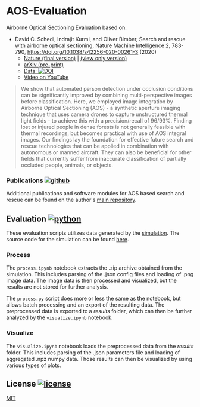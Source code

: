 # AOS-Evaluation
Airborne Optical Sectioning Evaluation based on:

- David C. Schedl, Indrajit Kurmi, and Oliver Bimber, Search and rescue with airborne optical sectioning, Nature Machine Intelligence 2, 783-790, https://doi.org/10.1038/s42256-020-00261-3 (2020)
  - [Nature (final version)](https://www.nature.com/articles/s42256-020-00261-3) | [(view only version)](https://rdcu.be/cbcf2)
  - [arXiv (pre-print)](https://arxiv.org/pdf/2009.08835.pdf)
  - [Data: ](https://doi.org/10.5281/zenodo.3894773) [![DOI](https://zenodo.org/badge/DOI/10.5281/zenodo.3894773.svg)](https://doi.org/10.5281/zenodo.3894773)
  - [Video on YouTube](https://www.youtube.com/watch?v=kyKVQYG-j7U)

> We show that automated person detection under occlusion conditions can be significantly improved by combining multi-perspective images before classification. Here, we employed image integration by Airborne Optical Sectioning (AOS) - a synthetic aperture imaging technique that uses camera drones to capture unstructured thermal light fields - to achieve this with a precision/recall of 96/93%. Finding lost or injured people in dense forests is not generally feasible with thermal recordings, but becomes practical with use of AOS integral images. Our findings lay the foundation for effective future search and rescue technologies that can be applied in combination with autonomous or manned aircraft. They can also be beneficial for other fields that currently suffer from inaccurate classification of partially occluded people, animals, or objects.

### Publications [![github](https://img.shields.io/badge/github-gray?logo=github&logoColor=white)](#Publications)

Additional publications and software modules for AOS based search and rescue can be found on the author's [main repository](https://github.com/JKU-ICG/AOS).

## Evaluation [![python](https://img.shields.io/badge/python-gray?logo=python&logoColor=white)](#Evaluation)
These evaluation scripts utilizes data generated by the [simulation](https://aos.tensorware.app). The source code for the simulation can be found [here](https://github.com/tensorware/aos-simulation).

### Process
The `process.ipynb` notebook extracts the .zip archive obtained from the simulation. This includes parsing of the .json config files and loading of .png image data. The image data is then processed and visualized, but the results are not stored for further analysis.

The `process.py` script does more or less the same as the notebook, but allows batch processing and an export of the resulting data. The preprocessed data is exported to a _results_ folder, which can then be further analyzed by the `visualize.ipynb` notebook.

### Visualize
The `visualize.ipynb` notebook loads the preprocessed data from the  _results_ folder. This includes parsing of the .json parameters file and loading of aggregated .npz numpy data. Those results can then be visualized by using various types of plots.

## License [![license](https://img.shields.io/badge/license-MIT-green)](#License)

[MIT](/LICENSE)
